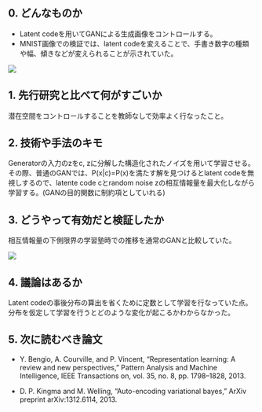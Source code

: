 ## 0. どんなものか

- Latent codeを用いてGANによる生成画像をコントロールする。
- MNIST画像での検証では、latent codeを変えることで、手書き数字の種類や幅、傾きなどが変えられることが示されていた。

![](https://cdn-images-1.medium.com/max/1600/1*kyyjNnuNaOscjucBpql2AA.png)

## 1. 先行研究と比べて何がすごいか

潜在空間をコントロールすることを教師なしで効率よく行なったこと。

## 2. 技術や手法のキモ

Generatorの入力のzをc, zに分解した構造化されたノイズを用いて学習させる。その際、普通のGANでは、P(x|c)=P(x)を満たす解を見つけるとlatent codeを無視しするので、latente code cとrandom noise zの相互情報量を最大化しながら学習する。(GANの目的関数に制約項としていれる)

## 3. どうやって有効だと検証したか

相互情報量の下側限界の学習塾時での推移を通常のGANと比較していた。

![](https://cdn-ak.f.st-hatena.com/images/fotolife/n/nogawanogawa/20181113/20181113154528.jpg)

## 4. 議論はあるか

Latent codeの事後分布の算出を省くために定数として学習を行なっていた点。
分布を仮定して学習を行うとどのような変化が起こるかわからなかった。

## 5. 次に読むべき論文

- Y. Bengio, A. Courville, and P. Vincent, “Representation learning: A review and new perspectives,” Pattern Analysis and Machine Intelligence, IEEE Transactions on, vol. 35, no. 8, pp. 1798–1828, 2013.

- D. P. Kingma and M. Welling, “Auto-encoding variational bayes,” ArXiv preprint arXiv:1312.6114, 2013.